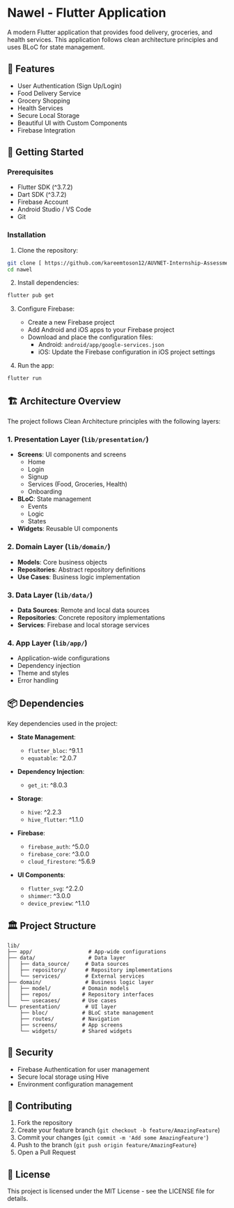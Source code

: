 # Nawel - Flutter Application

A modern Flutter application that provides food delivery, groceries, and health services. This application follows clean architecture principles and uses BLoC for state management.

## 📱 Features

- User Authentication (Sign Up/Login)
- Food Delivery Service
- Grocery Shopping
- Health Services
- Secure Local Storage
- Beautiful UI with Custom Components
- Firebase Integration

## 🚀 Getting Started

### Prerequisites

- Flutter SDK (^3.7.2)
- Dart SDK (^3.7.2)
- Firebase Account
- Android Studio / VS Code
- Git

### Installation

1. Clone the repository:
```bash
git clone [ https://github.com/kareemtoson12/AUVNET-Internship-Assessment.git]
cd nawel
```

2. Install dependencies:
```bash
flutter pub get
```

3. Configure Firebase:
   - Create a new Firebase project
   - Add Android and iOS apps to your Firebase project
   - Download and place the configuration files:
     - Android: `android/app/google-services.json`
     - iOS: Update the Firebase configuration in iOS project settings

4. Run the app:
```bash
flutter run
```

## 🏗️ Architecture Overview

The project follows Clean Architecture principles with the following layers:

### 1. Presentation Layer (`lib/presentation/`)
- **Screens**: UI components and screens
  - Home
  - Login
  - Signup
  - Services (Food, Groceries, Health)
  - Onboarding
- **BLoC**: State management
  - Events
  - Logic
  - States
- **Widgets**: Reusable UI components

### 2. Domain Layer (`lib/domain/`)
- **Models**: Core business objects
- **Repositories**: Abstract repository definitions
- **Use Cases**: Business logic implementation

### 3. Data Layer (`lib/data/`)
- **Data Sources**: Remote and local data sources
- **Repositories**: Concrete repository implementations
- **Services**: Firebase and local storage services

### 4. App Layer (`lib/app/`)
- Application-wide configurations
- Dependency injection
- Theme and styles
- Error handling

## 📦 Dependencies

Key dependencies used in the project:

- **State Management**:
  - `flutter_bloc`: ^9.1.1
  - `equatable`: ^2.0.7

- **Dependency Injection**:
  - `get_it`: ^8.0.3

- **Storage**:
  - `hive`: ^2.2.3
  - `hive_flutter`: ^1.1.0

- **Firebase**:
  - `firebase_auth`: ^5.0.0
  - `firebase_core`: ^3.0.0
  - `cloud_firestore`: ^5.6.9

- **UI Components**:
  - `flutter_svg`: ^2.2.0
  - `shimmer`: ^3.0.0
  - `device_preview`: ^1.1.0

## 🏛️ Project Structure

```
lib/
├── app/                  # App-wide configurations
├── data/                 # Data layer
│   ├── data_source/     # Data sources
│   ├── repository/      # Repository implementations
│   └── services/        # External services
├── domain/              # Business logic layer
│   ├── model/          # Domain models
│   ├── repos/          # Repository interfaces
│   └── usecases/       # Use cases
└── presentation/        # UI layer
    ├── bloc/           # BLoC state management
    ├── routes/         # Navigation
    ├── screens/        # App screens
    └── widgets/        # Shared widgets
```

## 🔐 Security

- Firebase Authentication for user management
- Secure local storage using Hive
- Environment configuration management

## 🤝 Contributing

1. Fork the repository
2. Create your feature branch (`git checkout -b feature/AmazingFeature`)
3. Commit your changes (`git commit -m 'Add some AmazingFeature'`)
4. Push to the branch (`git push origin feature/AmazingFeature`)
5. Open a Pull Request

## 📄 License

This project is licensed under the MIT License - see the LICENSE file for details.
